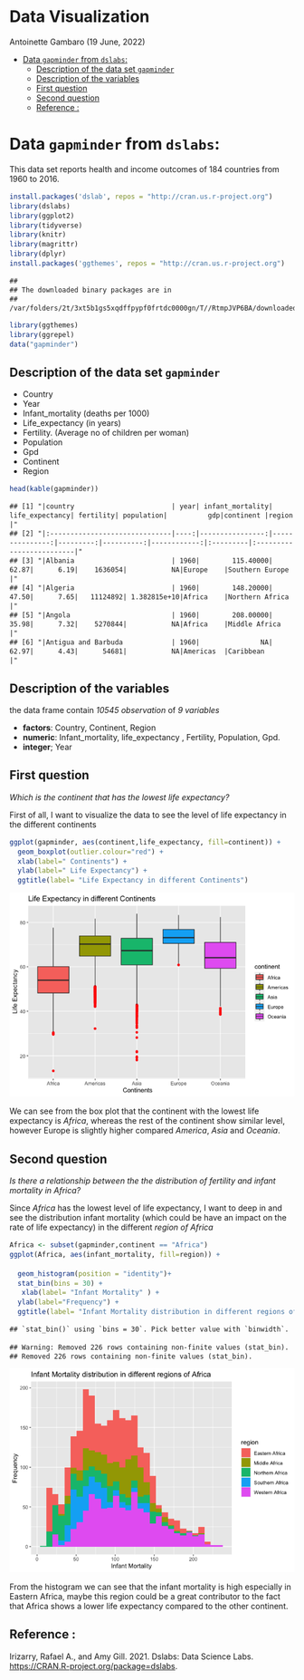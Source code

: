 Data Visualization
================
Antoinette Gambaro
(19 June, 2022)

-   [Data `gapminder` from `dslabs`:](#data-gapminder-from-dslabs)
    -   [Description of the data set
        `gapminder`](#description-of-the-data-set-gapminder)
    -   [Description of the variables](#description-of-the-variables)
    -   [First question](#first-question)
    -   [Second question](#second-question)
    -   [Reference :](#reference-)

# Data `gapminder` from `dslabs`:

This data set reports health and income outcomes of 184 countries from
1960 to 2016.

``` r
install.packages('dslab', repos = "http://cran.us.r-project.org")
library(dslabs)
library(ggplot2)
library(tidyverse)
library(knitr)
library(magrittr)
library(dplyr)
install.packages('ggthemes', repos = "http://cran.us.r-project.org")
```

    ## 
    ## The downloaded binary packages are in
    ##  /var/folders/2t/3xt5b1gs5xqdffpypf0frtdc0000gn/T//RtmpJVP6BA/downloaded_packages

``` r
library(ggthemes)
library(ggrepel)
data("gapminder")
```

## Description of the data set `gapminder`

-   Country
-   Year
-   Infant_mortality (deaths per 1000)
-   Life_expectancy (in years)
-   Fertility. (Average no of children per woman)
-   Population
-   Gpd
-   Continent
-   Region

``` r
head(kable(gapminder))
```

    ## [1] "|country                        | year| infant_mortality| life_expectancy| fertility| population|          gdp|continent |region                    |"
    ## [2] "|:------------------------------|----:|----------------:|---------------:|---------:|----------:|------------:|:---------|:-------------------------|"
    ## [3] "|Albania                        | 1960|        115.40000|           62.87|      6.19|    1636054|           NA|Europe    |Southern Europe           |"
    ## [4] "|Algeria                        | 1960|        148.20000|           47.50|      7.65|   11124892| 1.382815e+10|Africa    |Northern Africa           |"
    ## [5] "|Angola                         | 1960|        208.00000|           35.98|      7.32|    5270844|           NA|Africa    |Middle Africa             |"
    ## [6] "|Antigua and Barbuda            | 1960|               NA|           62.97|      4.43|      54681|           NA|Americas  |Caribbean                 |"

## Description of the variables

the data frame contain *10545 observation* of *9 variables*

-   **factors**: Country, Continent, Region
-   **numeric**: Infant_mortality, life_expectancy , Fertility,
    Population, Gpd.
-   **integer**; Year

## First question

*Which is the continent that has the lowest life expectancy?*

First of all, I want to visualize the data to see the level of life
expectancy in the different continents

``` r
ggplot(gapminder, aes(continent,life_expectancy, fill=continent)) +
  geom_boxplot(outlier.colour="red") +
  xlab(label=" Continents") +
  ylab(label=" Life Expectancy") +
  ggtitle(label= "Life Expectancy in different Continents")
```

![](6th-data-practical_files/figure-gfm/plot-1.png)<!-- -->

We can see from the box plot that the continent with the lowest life
expectancy is *Africa*, whereas the rest of the continent show similar
level, however Europe is slightly higher compared *America*, *Asia* and
*Oceania*.

## Second question

*Is there a relationship between the the distribution of fertility and
infant mortality in Africa?*

Since *Africa* has the lowest level of life expectancy, I want to deep
in and see the distribution infant mortality (which could be have an
impact on the rate of life expectancy) in the different *region of
Africa*

``` r
Africa <- subset(gapminder,continent == "Africa")
ggplot(Africa, aes(infant_mortality, fill=region)) +

  geom_histogram(position = "identity")+
  stat_bin(bins = 30) +
   xlab(label= "Infant Mortality" ) +
  ylab(label="Frequency") +
  ggtitle(label= "Infant Mortality distribution in different regions of Africa")
```

    ## `stat_bin()` using `bins = 30`. Pick better value with `binwidth`.

    ## Warning: Removed 226 rows containing non-finite values (stat_bin).
    ## Removed 226 rows containing non-finite values (stat_bin).

![](6th-data-practical_files/figure-gfm/susbset%20Africa-1.png)<!-- -->

From the histogram we can see that the infant mortality is high
especially in Eastern Africa, maybe this region could be a great
contributor to the fact that Africa shows a lower life expectancy
compared to the other continent.

## Reference :

Irizarry, Rafael A., and Amy Gill. 2021. Dslabs: Data Science Labs.
<https://CRAN.R-project.org/package=dslabs>.
